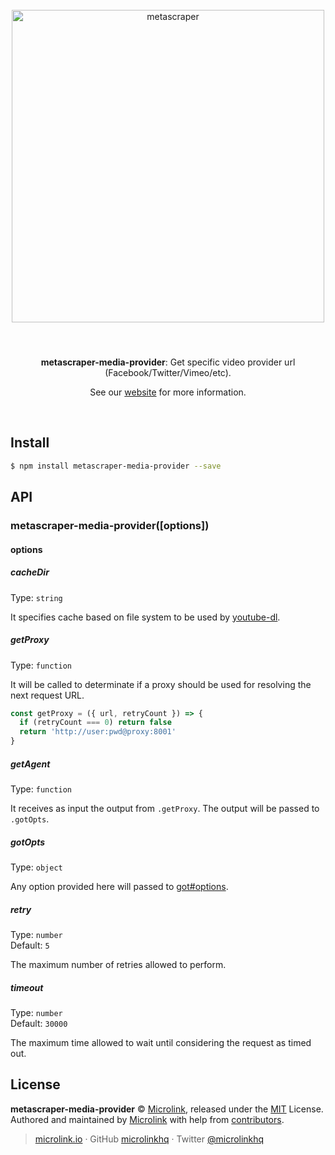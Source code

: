 <div align="center">
  <br>
  <img style="width: 500px; margin:3rem 0 1.5rem;" src="https://metascraper.js.org/static/logo-banner.png" alt="metascraper">
  <br>
  <br>
  <p align="center"><strong>metascraper-media-provider</strong>: Get specific video provider url (Facebook/Twitter/Vimeo/etc).</p>
  <p align="center">See our <a href="https://metascraper.js.org" target='_blank' rel='noopener noreferrer'>website</a> for more information.</p>
  <br>
</div>

## Install

```bash
$ npm install metascraper-media-provider --save
```

## API

### metascraper-media-provider([options])

#### options

##### cacheDir

Type: `string`

It specifies cache based on file system to be used by [youtube-dl](youtube-dl).

##### getProxy

Type: `function`

It will be called to determinate if a proxy should be used for resolving the next request URL.

```js
const getProxy = ({ url, retryCount }) => {
  if (retryCount === 0) return false
  return 'http://user:pwd@proxy:8001'
}
```

##### getAgent

Type: `function`

It receives as input the output from `.getProxy`. The output will be passed to `.gotOpts`.

##### gotOpts

Type: `object`

Any option provided here will passed to [got#options](https://github.com/sindresorhus/got#options).

##### retry

Type: `number`<br>
Default: `5`

The maximum number of retries allowed to perform.

##### timeout

Type: `number`<br>
Default: `30000`

The maximum time allowed to wait until considering the request as timed out.

## License

**metascraper-media-provider** © [Microlink](https://microlink.io), released under the [MIT](https://github.com/microlinkhq/metascraper/blob/master/LICENSE.md) License.<br>
Authored and maintained by [Microlink](https://microlink.io) with help from [contributors](https://github.com/microlinkhq/metascraper/contributors).

> [microlink.io](https://microlink.io) · GitHub [microlinkhq](https://github.com/microlinkhq) · Twitter [@microlinkhq](https://twitter.com/microlinkhq)

